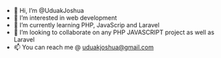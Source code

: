 - 👋 Hi, I’m @UduakJoshua
- 👀 I’m interested in web development
- 🌱 I’m currently learning PHP, JavaScrip and Laravel
- 💞️ I’m looking to collaborate on any PHP JAVASCRIPT project as well as Laravel
- 📫 You can reach me @ uduakjoshua@gmail.com

<!---
UduakJoshua/UduakJoshua is a ✨ special ✨ repository because its `README.md` (this file) appears on your GitHub profile.
You can click the Preview link to take a look at your changes.
--->
